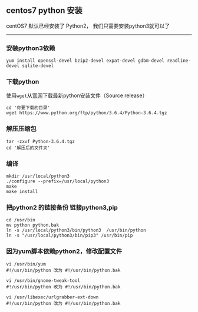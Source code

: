 ## centos7 python 安装

centOS7 默认已经安装了 Python2， 我们只需要安装python3就可以了

---
### 安装python3依赖

```
yum install openssl-devel bzip2-devel expat-devel gdbm-devel readline-devel sqlite-devel
```
### 下载python

使用`wget`从[官网](https://www.python.org/downloads/release)下载最新python安装文件（Source release）

```
cd '你要下载的目录'
wget https://www.python.org/ftp/python/3.6.4/Python-3.6.4.tgz
```

### 解压压缩包

```
tar -zxvf Python-3.6.4.tgz
cd '解压后的文件夹'
```
### 编译

```
mkdir /usr/local/python3
./configure --prefix=/usr/local/python3
make
make install
```
### 把python2 的链接备份 链接python3,pip

```
cd /usr/bin
mv python python.bak
ln -s /usr/local/python3/bin/python3  /usr/bin/python
ln -s "/usr/local/python3/bin/pip3" /usr/bin/pip
```
### 因为yum脚本依赖python2，修改配置文件

```
vi /usr/bin/yum
#!/usr/bin/python 改为 #!/usr/bin/python.bak

vi /usr/bin/gnome-tweak-tool
#!/usr/bin/python 改为 #!/usr/bin/python.bak

vi /usr/libexec/urlgrabber-ext-down
#!/usr/bin/python 改为 #!/usr/bin/python.bak

```



